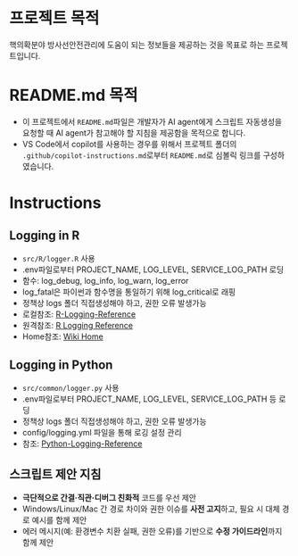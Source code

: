 # 프로젝트 목적
핵의확분야 방사선안전관리에 도움이 되는 정보들을 제공하는 것을 목표로 하는 프로젝트입니다.  

# README.md 목적
- 이 프로젝트에서 `README.md`파일은 개발자가 AI agent에게 스크립트 자동생성을 요청할 때 AI agent가 참고해야 할 지침을 제공함을 목적으로 합니다.
- VS Code에서 copilot를 사용하는 경우를 위해서 프로젝트 폴더의 `.github/copilot-instructions.md`로부터 `README.md`로 심볼릭 링크를 구성하였습니다.

# Instructions

## Logging in R
- `src/R/logger.R` 사용
- .env파일로부터 PROJECT_NAME, LOG_LEVEL, SERVICE_LOG_PATH 로딩
- 함수: log_debug, log_info, log_warn, log_error
- log_fatal은 파이썬과 함수명을 통일하기 위해 log_critical로 래핑
- 정책상 logs 폴더 직접생성해야 하고, 권한 오류 발생가능
- 로컬참조: [R-Logging-Reference](wiki/R-Logging-Reference.md)
- 원격참조: [R Logging Reference](https://github.com/RPythonStudy/rpy-quarto-template/wiki/R-Logging-Reference)
- Home참조: [Wiki Home](https://github.com/RPythonStudy/rpy-quarto-template/wiki/Home)



## Logging in Python 
- `src/common/logger.py` 사용
- .env파일로부터 PROJECT_NAME, LOG_LEVEL, SERVICE_LOG_PATH 등 로딩
- 정책상 logs 폴더 직접생성해야 하고, 권한 오류 발생가능
- config/logging.yml 파일을 통해 로깅 설정 관리
- 참조: [Python-Logging-Reference](wiki/Python-Logging-Reference.md)


## 스크립트 제안 지침
- **극단적으로 간결·직관·디버그 친화적** 코드를 우선 제안
- Windows/Linux/Mac 간 경로 차이와 권한 이슈를 **사전 고지**하고, 필요 시 대체 경로 예시를 함께 제안
- 에러 메시지(예: 환경변수 치환 실패, 권한 오류)를 기반으로 **수정 가이드라인**까지 함께 제안

